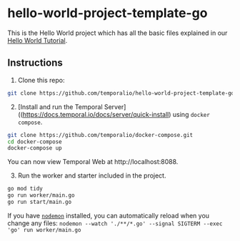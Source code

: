 # hello-world-project-template-go

This is the Hello World project which has all the basic files explained in our [Hello World Tutorial](https://docs.temporal.io/docs/go/hello-world-tutorial).

## Instructions

1. Clone this repo:

```bash
git clone https://github.com/temporalio/hello-world-project-template-go
```

2. [Install and run the Temporal Server]((https://docs.temporal.io/docs/server/quick-install) using `docker compose`.

```bash
git clone https://github.com/temporalio/docker-compose.git
cd docker-compose
docker-compose up
```

You can now view Temporal Web at http://localhost:8088.

3. Run the worker and starter included in the project.

```bash
go mod tidy
go run worker/main.go
go run start/main.go
```

If you have [`nodemon`](https://nodemon.io/) installed, you can automatically reload when you change any files: `nodemon --watch './**/*.go' --signal SIGTERM --exec 'go' run worker/main.go`
